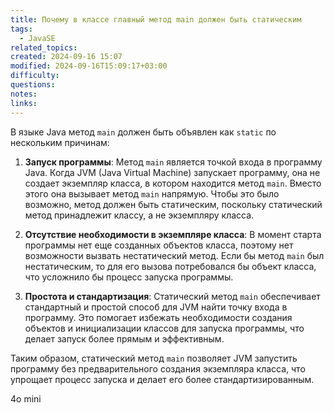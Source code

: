 ```yaml
---
title: Почему в классе главный метод main должен быть статическим
tags:
  - JavaSE
related_topics: 
created: 2024-09-16 15:07
modified: 2024-09-16T15:09:17+03:00
difficulty: 
questions: 
notes: 
links: 
---
```

В языке Java метод `main` должен быть объявлен как `static` по нескольким причинам:

1. **Запуск программы**: Метод `main` является точкой входа в программу Java. Когда JVM (Java Virtual Machine) запускает программу, она не создает экземпляр класса, в котором находится метод `main`. Вместо этого она вызывает метод `main` напрямую. Чтобы это было возможно, метод должен быть статическим, поскольку статический метод принадлежит классу, а не экземпляру класса.
    
2. **Отсутствие необходимости в экземпляре класса**: В момент старта программы нет еще созданных объектов класса, поэтому нет возможности вызвать нестатический метод. Если бы метод `main` был нестатическим, то для его вызова потребовался бы объект класса, что усложнило бы процесс запуска программы.
    
3. **Простота и стандартизация**: Статический метод `main` обеспечивает стандартный и простой способ для JVM найти точку входа в программу. Это помогает избежать необходимости создания объектов и инициализации классов для запуска программы, что делает запуск более прямым и эффективным.
    

Таким образом, статический метод `main` позволяет JVM запустить программу без предварительного создания экземпляра класса, что упрощает процесс запуска и делает его более стандартизированным.

4o mini